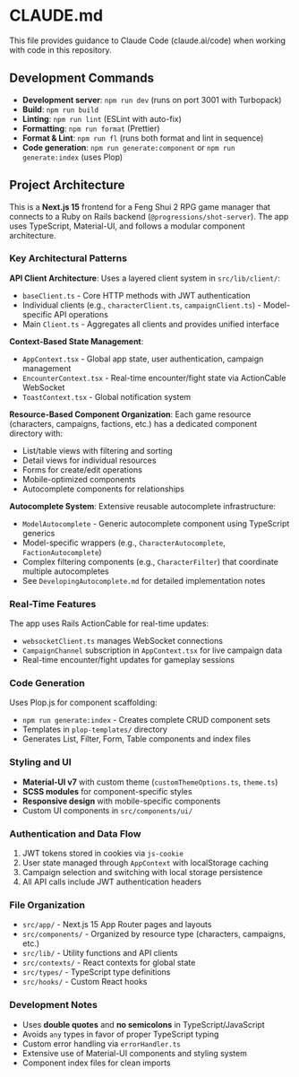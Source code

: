# CLAUDE.md

This file provides guidance to Claude Code (claude.ai/code) when working with code in this repository.

## Development Commands

- **Development server**: `npm run dev` (runs on port 3001 with Turbopack)
- **Build**: `npm run build`
- **Linting**: `npm run lint` (ESLint with auto-fix)
- **Formatting**: `npm run format` (Prettier)
- **Format & Lint**: `npm run fl` (runs both format and lint in sequence)
- **Code generation**: `npm run generate:component` or `npm run generate:index` (uses Plop)

## Project Architecture

This is a **Next.js 15** frontend for a Feng Shui 2 RPG game manager that connects to a Ruby on Rails backend (`@progressions/shot-server`). The app uses TypeScript, Material-UI, and follows a modular component architecture.

### Key Architectural Patterns

**API Client Architecture**: Uses a layered client system in `src/lib/client/`:
- `baseClient.ts` - Core HTTP methods with JWT authentication
- Individual clients (e.g., `characterClient.ts`, `campaignClient.ts`) - Model-specific API operations
- Main `Client.ts` - Aggregates all clients and provides unified interface

**Context-Based State Management**: 
- `AppContext.tsx` - Global app state, user authentication, campaign management
- `EncounterContext.tsx` - Real-time encounter/fight state via ActionCable WebSocket
- `ToastContext.tsx` - Global notification system

**Resource-Based Component Organization**: Each game resource (characters, campaigns, factions, etc.) has a dedicated component directory with:
- List/table views with filtering and sorting
- Detail views for individual resources
- Forms for create/edit operations
- Mobile-optimized components
- Autocomplete components for relationships

**Autocomplete System**: Extensive reusable autocomplete infrastructure:
- `ModelAutocomplete` - Generic autocomplete component using TypeScript generics
- Model-specific wrappers (e.g., `CharacterAutocomplete`, `FactionAutocomplete`)
- Complex filtering components (e.g., `CharacterFilter`) that coordinate multiple autocompletes
- See `DevelopingAutocomplete.md` for detailed implementation notes

### Real-Time Features

The app uses Rails ActionCable for real-time updates:
- `websocketClient.ts` manages WebSocket connections
- `CampaignChannel` subscription in `AppContext.tsx` for live campaign data
- Real-time encounter/fight updates for gameplay sessions

### Code Generation

Uses Plop.js for component scaffolding:
- `npm run generate:index` - Creates complete CRUD component sets
- Templates in `plop-templates/` directory
- Generates List, Filter, Form, Table components and index files

### Styling and UI

- **Material-UI v7** with custom theme (`customThemeOptions.ts`, `theme.ts`)
- **SCSS modules** for component-specific styles
- **Responsive design** with mobile-specific components
- Custom UI components in `src/components/ui/`

### Authentication and Data Flow

1. JWT tokens stored in cookies via `js-cookie`
2. User state managed through `AppContext` with localStorage caching
3. Campaign selection and switching with local storage persistence
4. All API calls include JWT authentication headers

### File Organization

- `src/app/` - Next.js 15 App Router pages and layouts
- `src/components/` - Organized by resource type (characters, campaigns, etc.)
- `src/lib/` - Utility functions and API clients
- `src/contexts/` - React contexts for global state
- `src/types/` - TypeScript type definitions
- `src/hooks/` - Custom React hooks

### Development Notes

- Uses **double quotes** and **no semicolons** in TypeScript/JavaScript
- Avoids `any` types in favor of proper TypeScript typing
- Custom error handling via `errorHandler.ts`
- Extensive use of Material-UI components and styling system
- Component index files for clean imports